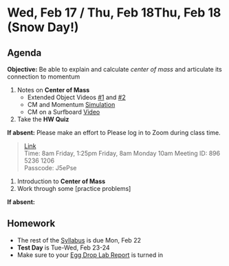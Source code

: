 Wed, Feb 17 / Thu, Feb 18Thu, Feb 18 (Snow Day!)
==================  
  
Agenda  
---------  
**Objective:** Be able to explain and calculate *center of mass* and articulate its connection to momentum
  
1. Notes on **Center of Mass**
	- Extended Object Videos [#1](https://youtu.be/_DzgPB9646k) and [#2](https://youtu.be/DY3LYQv22qY)
	- CM and Momentum [Simulation](https://phet.colorado.edu/sims/html/collision-lab/latest/collision-lab_all.html)
	- CM on a Surfboard [Video](https://youtu.be/QsGMKv8Lrew)
2. Take the **HW Quiz**


**If absent:** Please make an effort to
Please log in to Zoom during class time.  
> [Link](https://us02web.zoom.us/j/89652361206?pwd=L3ZYQzBGNitFK0J6K1M4Nk1iM1dYQT09)  
> Time: 8am Friday, 1:25pm Friday, 8am Monday 10am 
> Meeting ID: 896 5236 1206  
> Passcode: J5ePse  
  
1. Introduction to **Center of Mass**  
2. Work through some [practice problems]


**If absent:** 

  
Homework   
-------------  
- The rest of the [Syllabus] is due Mon, Feb 22
- **Test Day** is Tue-Wed, Feb 23-24
- Make sure to your [Egg Drop Lab Report][egg] is turned in

[research]: https://avon.schoology.com/assignment/4621629308/
[syllabus]: https://avon.schoology.com/course/2624603229/materials?f=369842845
[egg]: https://avon.schoology.com/assignment/4650372025/

<!--stackedit_data:
eyJoaXN0b3J5IjpbNDI3OTE4MjgsLTE4NzY0MjE3ODgsLTE4MT
E1NjE0MTAsLTc4NjI3MzM2OSwtMTk3NzU4OTExNywtMTE2NzQw
MTk4MSwxMzA5MTk0MDgsMTI2NDczNzgzNywtMTUwMzUwMzU5NS
wyMDM0MzM5NzMzLC02ODcyNTYwMTYsNTExMjM4NDIxLC0xNTMw
NDc4MDIxLDE4MTc4NDQwMTcsLTEzNTc4MDM4MTIsMTg0NzQwND
MzNywzODEyMzg1NDQsLTE4NTk3MjYwNzcsNzE1NTY2MDgxLDIx
MzgwMTI1MThdfQ==
-->